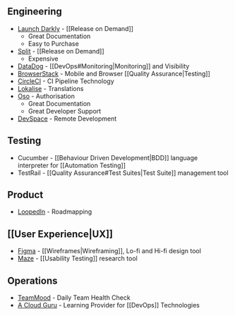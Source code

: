 ## Engineering
- [Launch Darkly](https://launchdarkly.com/) - [[Release on Demand]]
	- Great Documentation
	- Easy to Purchase
- [Split](www.split.io) - [[Release on Demand]]
	- Expensive
- [DataDog](https://www.datadoghq.com/) - [[DevOps#Monitoring|Monitoring]] and Visibility
- [BrowserStack](https://www.browserstack.com/) - Mobile and Browser [[Quality Assurance|Testing]]
- [CircleCI](https://circleci.com/) - CI Pipeline Technology
- [Lokalise](https://lokalise.com/) - Translations
- [Oso](https://www.osohq.com/) - Authorisation
	- Great Documentation
	- Great Developer Support
- [DevSpace](https://www.devspace.sh/) - Remote Development
## Testing
- Cucumber - [[Behaviour Driven Development|BDD]] language interpreter for [[Automation Testing]]
- TestRail - [[Quality Assurance#Test Suites|Test Suite]] management tool
## Product
- [LoopedIn](https://www.loopedin.io/) - Roadmapping

## [[User Experience|UX]]
- [Figma](Figma.com) - [[Wireframes|Wireframing]], Lo-fi and Hi-fi design tool 
- [Maze](https://maze.co/) -  [[Usability Testing]] research tool

## Operations
- [TeamMood](https://www.teammood.com/) - Daily Team Health Check
- [A Cloud Guru](https://acloudguru.com/) - Learning Provider for [[DevOps]] Technologies